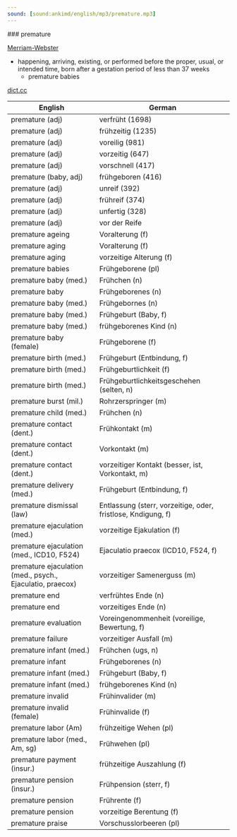 ```yaml
---
sound: [sound:ankimd/english/mp3/premature.mp3]
---
```


\### premature

[Merriam-Webster](https://www.merriam-webster.com/dictionary/premature)

- happening, arriving, existing, or performed before the proper, usual, or intended time, born after a gestation period of less than 37 weeks
    - premature babies

[dict.cc](https://www.dict.cc/premature)

| English        | German       |
| -------------- | ------------ |
| premature (adj) | verfrüht (1698) |
| premature (adj) | frühzeitig (1235) |
| premature (adj) | voreilig (981) |
| premature (adj) | vorzeitig (647) |
| premature (adj) | vorschnell (417) |
| premature (baby, adj) | frühgeboren (416) |
| premature (adj) | unreif (392) |
| premature (adj) | frühreif (374) |
| premature (adj) | unfertig (328) |
| premature (adj) | vor der Reife |
| premature ageing | Voralterung (f) |
| premature aging | Voralterung (f) |
| premature aging | vorzeitige Alterung (f) |
| premature babies | Frühgeborene (pl) |
| premature baby (med.) | Frühchen (n) |
| premature baby | Frühgeborenes (n) |
| premature baby (med.) | Frühgebornes (n) |
| premature baby (med.) | Frühgeburt (Baby, f) |
| premature baby (med.) | frühgeborenes Kind (n) |
| premature baby (female) | Frühgeborene (f) |
| premature birth (med.) | Frühgeburt (Entbindung, f) |
| premature birth (med.) | Frühgeburtlichkeit (f) |
| premature birth (med.) | Frühgeburtlichkeitsgeschehen (selten, n) |
| premature burst (mil.) | Rohrzerspringer (m) |
| premature child (med.) | Frühchen (n) |
| premature contact (dent.) | Frühkontakt (m) |
| premature contact (dent.) | Vorkontakt (m) |
| premature contact (dent.) | vorzeitiger Kontakt (besser, ist, Vorkontakt, m) |
| premature delivery (med.) | Frühgeburt (Entbindung, f) |
| premature dismissal (law) | Entlassung (sterr, vorzeitige, oder, fristlose, Kndigung, f) |
| premature ejaculation (med.) | vorzeitige Ejakulation (f) |
| premature ejaculation (med., ICD10, F524) | Ejaculatio praecox (ICD10, F524, f) |
| premature ejaculation <PE> (med., psych., Ejaculatio, praecox) | vorzeitiger Samenerguss (m) |
| premature end | verfrühtes Ende (n) |
| premature end | vorzeitiges Ende (n) |
| premature evaluation | Voreingenommenheit (voreilige, Bewertung, f) |
| premature failure | vorzeitiger Ausfall (m) |
| premature infant (med.) | Frühchen (ugs, n) |
| premature infant | Frühgeborenes (n) |
| premature infant (med.) | Frühgeburt (Baby, f) |
| premature infant (med.) | frühgeborenes Kind (n) |
| premature invalid | Frühinvalider (m) |
| premature invalid (female) | Frühinvalide (f) |
| premature labor (Am) | frühzeitige Wehen (pl) |
| premature labor (med., Am, sg) | Frühwehen (pl) |
| premature payment (insur.) | frühzeitige Auszahlung (f) |
| premature pension (insur.) | Frühpension (sterr, f) |
| premature pension | Frührente (f) |
| premature pension | vorzeitige Berentung (f) |
| premature praise | Vorschusslorbeeren (pl) |

